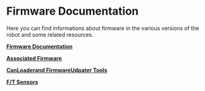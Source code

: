 # Firmware Documentation
Here you can find informations about firmware in the various versions of the robot and some related resources.

[**Firmware Documentation**](./firmware/firmware.md)

[**Associated Firmware**](./associated-firmware/associated-firmware.md)

[**CanLoaderand FirmwareUdpater Tools**](./canLoader/canLoader.md)

[**F/T Sensors**](./ft-sensor/ft-sensor.md)




